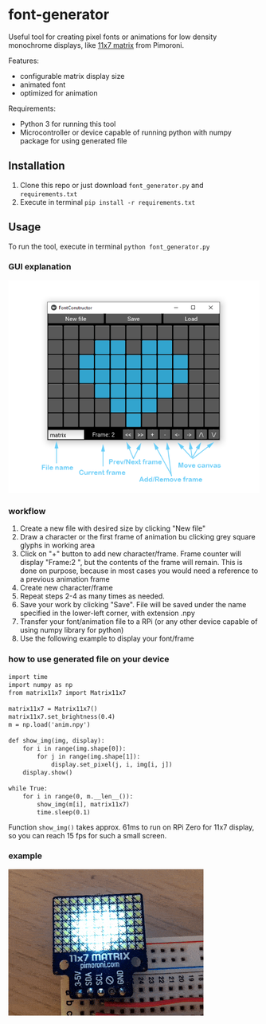 # font-generator
Useful tool for creating pixel fonts or animations for low density monochrome displays, like 
[11x7 matrix](https://shop.pimoroni.com/products/11x7-led-matrix-breakout) 
from Pimoroni.

Features:
- configurable matrix display size
- animated font
- optimized for animation

Requirements:
- Python 3 for running this tool
- Microcontroller or device capable of running python with numpy package for using generated file

## Installation
1. Clone this repo or just download `font_generator.py` and `requirements.txt`
1. Execute in terminal `pip install -r requirements.txt`

## Usage
To run the tool, execute in terminal `python font_generator.py`

### GUI explanation
![Gui layout](img/layout.png "Gui layout")

### workflow
1. Create a new file with desired size by clicking "New file"
1. Draw a character or the first frame of animation bu clicking grey square glyphs in working area 
1. Click on "+" button to add new character/frame. Frame counter will display "Frame:2 ", but the contents of the 
frame will remain. This is done on purpose, because in most cases you would need a reference to a previous 
animation frame
1. Create new character/frame
1. Repeat steps 2-4 as many times as needed.
1. Save your work by clicking "Save". File will be saved under the name specified in the lower-left corner, with
extension .npy
1. Transfer your font/animation file to a RPi (or any other device capable of using numpy library for python)
1. Use the following example to display your font/frame

### how to use generated file on your device
```
import time
import numpy as np
from matrix11x7 import Matrix11x7

matrix11x7 = Matrix11x7()
matrix11x7.set_brightness(0.4)
m = np.load('anim.npy')

def show_img(img, display):
    for i in range(img.shape[0]):
        for j in range(img.shape[1]):
            display.set_pixel(j, i, img[i, j])
    display.show()

while True:
    for i in range(0, m.__len__()):
        show_img(m[i], matrix11x7)
        time.sleep(0.1)
```
Function `show_img()` takes approx. 61ms to run on RPi Zero for 11x7 display, so you can reach 15 fps for such a 
small screen.

### example
![Example animation](img/demo.gif "Example")
